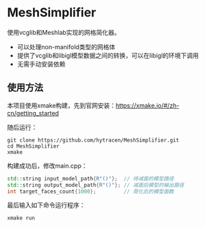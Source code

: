 # MeshSimplifier
使用vcglib和Meshlab实现的网格简化器。
* 可以处理non-manifold类型的网格体
* 提供了vcglib和libigl模型数据之间的转换，可以在libigl的环境下调用
* 无需手动安装依赖
## 使用方法
本项目使用xmake构建，先到官网安装：https://xmake.io/#/zh-cn/getting_started

随后运行：
```
git clone https://github.com/hytracen/MeshSimplifier.git
cd MeshSimplifier
xmake
```
构建成功后，修改main.cpp：
```c++
std::string input_model_path{R"()"};  // 待减面的模型路径
std::string output_model_path{R"()"}; // 减面后模型的输出路径
int target_faces_count{1000};         // 简化后的模型面数
```
最后输入如下命令运行程序：
```
xmake run
```
